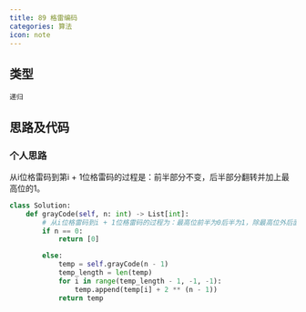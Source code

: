 ```yaml
---
title: 89 格雷编码
categories: 算法
icon: note
---
```


## 类型

`递归`

## 思路及代码

### 个人思路

从i位格雷码到第i + 1位格雷码的过程是：前半部分不变，后半部分翻转并加上最高位的1。
```python
class Solution:
    def grayCode(self, n: int) -> List[int]:
        # 从i位格雷码到i + 1位格雷码的过程为：最高位前半为0后半为1，除最高位外后面的镜像翻转
        if n == 0:
            return [0]

        else:
            temp = self.grayCode(n - 1)
            temp_length = len(temp)
            for i in range(temp_length - 1, -1, -1):
                temp.append(temp[i] + 2 ** (n - 1))
            return temp

```

